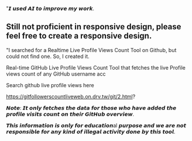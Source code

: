 "𝙄 𝙪𝙨𝙚𝙙 𝘼𝙄 𝙩𝙤 𝙞𝙢𝙥𝙧𝙤𝙫𝙚 𝙢𝙮 𝙬𝙤𝙧𝙠.

## Still not proficient in responsive design, please feel free to create a responsive design.

"I searched for a Realtime Live Profile Views Count Tool on Github, but could not find one. So, I created it.

Real-time GitHub Live Profile Views Count Tool that fetches the live Profile views count of any GitHub username acc

Search github live profile views here

https://gitfollowerscountliveweb.on.drv.tw/git/2.html?

𝙉𝙤𝙩𝙚: 𝙄𝙩 𝙤𝙣𝙡𝙮 𝙛𝙚𝙩𝙘𝙝𝙚𝙨 𝙩𝙝𝙚 𝙙𝙖𝙩𝙖 𝙛𝙤𝙧 𝙩𝙝𝙤𝙨𝙚 𝙬𝙝𝙤 𝙝𝙖𝙫𝙚 𝙖𝙙𝙙𝙚𝙙 𝙩𝙝𝙚 𝙥𝙧𝙤𝙛𝙞𝙡𝙚 𝙫𝙞𝙨𝙞𝙩𝙨 𝙘𝙤𝙪𝙣𝙩 𝙤𝙣 𝙩𝙝𝙚𝙞𝙧 𝙂𝙞𝙩𝙃𝙪𝙗 𝙤𝙫𝙚𝙧𝙫𝙞𝙚𝙬.

𝙏𝙝𝙞𝙨 𝙞𝙣𝙛𝙤𝙧𝙢𝙖𝙩𝙞𝙤𝙣 𝙞𝙨 𝙤𝙣𝙡𝙮 𝙛𝙤𝙧 𝙚𝙙𝙪𝙘𝙖𝙩𝙞𝙤𝙣al 𝙥𝙪𝙧𝙥𝙤𝙨𝙚 𝙖𝙣𝙙 𝙬𝙚 𝙖𝙧𝙚 𝙣𝙤𝙩 𝙧𝙚𝙨𝙥𝙤𝙣𝙨𝙞𝙗𝙡𝙚 𝙛𝙤𝙧 𝙖𝙣𝙮 𝙠𝙞𝙣𝙙 𝙤𝙛 𝙞𝙡𝙡𝙚𝙜𝙖𝙡 𝙖𝙘𝙩𝙞𝙫𝙞𝙩𝙮 𝙙𝙤𝙣𝙚 𝙗𝙮 𝙩𝙝𝙞𝙨 𝙩𝙤𝙤𝙡.

